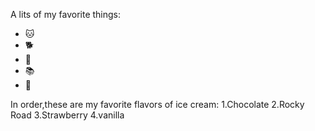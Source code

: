 A lits of my favorite things:
- 🐱
- 🐕
- 🥘
- 📚
- 🥿

In order,these are my favorite flavors of ice cream:
1.Chocolate
2.Rocky Road
3.Strawberry
4.vanilla
